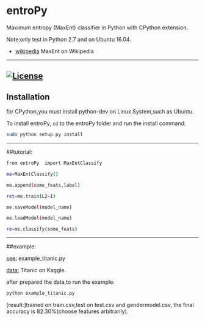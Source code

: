 # entroPy
Maximum entropy (MaxEnt) classifier in Python with CPython extension.

Note:only test in Python 2.7 and on Ubuntu 16.04.


* [wikipedia](https://en.wikipedia.org/wiki/Multinomial_logistic_regression) MaxEnt on Wikipedia

-----

[![License](https://img.shields.io/badge/license-GPL3-blue.svg)](https://www.gnu.org/licenses/gpl-3.0.en.html)
-----


## Installation
for CPython,you must install python-dev on Linux System,such as Ubuntu.

To install entroPy, `cd` to the entroPy folder and run the install command:
```sh
sudo python setup.py install
```
-----
##tutorial:
```sh
from entroPy  import MaxEntClassify

me=MaxEntClassify() 

me.append(some_feats,label)

ret=me.train(L2=1)

me.saveModel(model_name)

me.loadModel(model_name)

re=me.classify(some_feats)
```
-----
##example:

[see:](https://github.com/tonyzeng2016/entroPy/blob/master/example_titanic.py) example_titanic.py

[data:](https://www.kaggle.com/c/titanic/data) Titanic on Kaggle.

after prepared the data,to run the example:
```sh
python example_titanic.py
```

[result:]trained on train.csv,test on test.csv and gendermodel.csv, the final accuracy is  82.30%(choose features arbitrarily).






